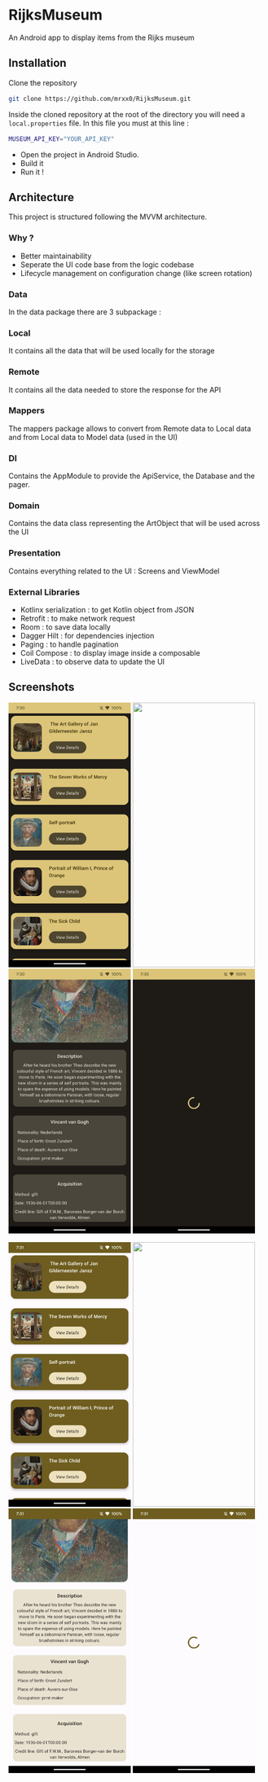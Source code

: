 # RijksMuseum
An Android app to display items from the Rijks museum

## Installation

Clone the repository

```bash
git clone https://github.com/mrxx0/RijksMuseum.git
```
Inside the cloned repository at the root of the directory you will need a ``local.properties`` file.
In this file you must at this line : 

```bash
MUSEUM_API_KEY="YOUR_API_KEY"
```

- Open the project in Android Studio.
- Build it
- Run it !

## Architecture

This project is structured following the MVVM architecture.

### Why ?

- Better maintainability 
- Seperate the UI code base from the logic codebase
- Lifecycle management on configuration change (like screen rotation)

### Data

In the data package there are 3 subpackage : 

### Local
It contains all the data that will be used locally for the storage

### Remote
It contains all the data needed to store the response for the API

### Mappers
The mappers package allows to convert from Remote data to Local data
and from Local data to Model data (used in the UI)

### DI
Contains the AppModule to provide the ApiService, the Database and the 
pager.

### Domain
Contains the data class representing the ArtObject that will be used
across the UI

### Presentation
Contains everything related to the UI : Screens and ViewModel

### External Libraries

- Kotlinx serialization : to get Kotlin object from JSON
- Retrofit : to make network request
- Room : to save data locally
- Dagger Hilt : for dependencies injection 
- Paging : to handle pagination
- Coil Compose : to display image inside a composable
- LiveData : to observe data to update the UI

## Screenshots


<p float="left">
  <img src="https://github.com/mrxx0/RijksMuseum/blob/main/screenshots/dark_1.png" width="240" height="520">
  <img src="https://github.com/mrxx0/RijksMuseum/blob/main/screenshots/dark_2.png" width="240" height="520">
  <img src="https://github.com/mrxx0/RijksMuseum/blob/main/screenshots/dark_3.png" width="240" height="520">
  <img src="https://github.com/mrxx0/RijksMuseum/blob/main/screenshots/dark_4.png" width="240" height="520">
</p>

<p float="left">
  <img src="https://github.com/mrxx0/RijksMuseum/blob/main/screenshots/light_1.png" width="240" height="520">
  <img src="https://github.com/mrxx0/RijksMuseum/blob/main/screenshots/light_2.png" width="240" height="520">
  <img src="https://github.com/mrxx0/RijksMuseum/blob/main/screenshots/light_3.png" width="240" height="520">
  <img src="https://github.com/mrxx0/RijksMuseum/blob/main/screenshots/light_4.png" width="240" height="520">
</p>
